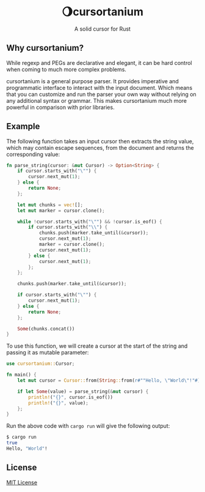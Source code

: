 <h1 align="center">
  🌖cursortanium
</h1>

<p align="center">A solid cursor for Rust</p> 

## Why cursortanium?

While regexp and PEGs are declarative and elegant, it can be hard control when coming to much more complex problems.

cursortanium is a general purpose parser. It provides imperative and programmatic interface to interact with the input document. Which means that you can customize and run the parser your own way without relying on any additional syntax or grammar. This makes cursortanium much more powerful in comparison with prior libraries.

## Example

The following function takes an input cursor then extracts the string value, which may contain escape sequences, from the document and returns the corresponding value:

```rust
fn parse_string(cursor: &mut Cursor) -> Option<String> {
    if cursor.starts_with("\"") {
        cursor.next_mut(1);
    } else {
        return None;
    };

    let mut chunks = vec![];
    let mut marker = cursor.clone();

    while !cursor.starts_with("\"") && !cursor.is_eof() {
        if cursor.starts_with("\\") {
            chunks.push(marker.take_until(&cursor));
            cursor.next_mut(1);
            marker = cursor.clone();
            cursor.next_mut(1);
        } else {
            cursor.next_mut(1);
        };
    };

    chunks.push(marker.take_until(&cursor));

    if cursor.starts_with("\"") {
        cursor.next_mut(1);
    } else {
        return None;
    };

    Some(chunks.concat())
}
```

To use this function, we will create a cursor at the start of the string and passing it as mutable parameter:

```rust
use cursortanium::Cursor;

fn main() {
    let mut cursor = Cursor::from(String::from(r#""Hello, \"World\"!"#));

    if let Some(value) = parse_string(&mut cursor) {
        println!("{}", cursor.is_eof())
        println!("{}", value);
    };
}
```

Run the above code with `cargo run` will give the following output:

```bash
$ cargo run
true
Hello, "World"!
```

## License

[MIT License](LICENSE)
